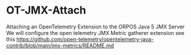 # OT-JMX-Attach
Attaching an OpenTelemetry Extension to the ORPOS Java 5 JMX Server 
We will configure the open telemetry JMX Metric gatherer extension 
see this https://github.com/open-telemetry/opentelemetry-java-contrib/blob/main/jmx-metrics/README.md

